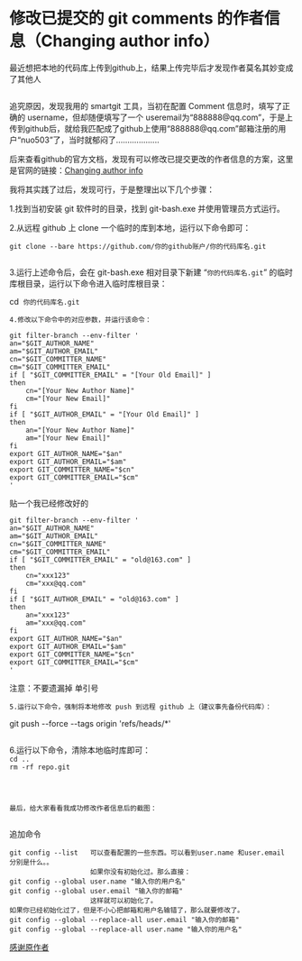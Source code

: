 <body>
<h1 class="csdn_top">修改已提交的 git comments 的作者信息（Changing author info）</h1>
<p>最近想把本地的代码库上传到github上，结果上传完毕后才发现作者莫名其妙变成了其他人</p>
<p>
    <img src="http://img.blog.csdn.net/20170717172034138?watermark/2/text/aHR0cDovL2Jsb2cuY3Nkbi5uZXQvYWRhbWxldmluZTc=/font/5a6L5L2T/fontsize/400/fill/I0JBQkFCMA==/dissolve/70/gravity/Center" alt=""></p>
<p>追究原因，发现我用的 smartgit 工具，当初在配置 Comment 信息时，填写了正确的 username，但却随便填写了一个
    useremail为“888888@qq.com”，于是上传到github后，就给我匹配成了github上使用“888888@qq.com”邮箱注册的用户“nuo503”了，当时就郁闷了...................</p>
<p>后来查看github的官方文档，发现有可以修改已提交更改的作者信息的方案，这里是官网的链接：<a target="_blank" href="https://help.github.com/articles/changing-author-info/">Changing
    author info</a></p>
<p>我将其实践了过后，发现可行，于是整理出以下几个步骤：</p>
<p>1.找到当初安装 git 软件时的目录，找到 git-bash.exe 并使用管理员方式运行。</p>
<p>2.从远程 github 上 clone 一个临时的库到本地，运行以下命令即可：</p>
<p><code>git clone --bare https://github.com/你的github账户/你的代码库名.git</code></p>
<p><code></code><img src="http://img.blog.csdn.net/20170717175541899?watermark/2/text/aHR0cDovL2Jsb2cuY3Nkbi5uZXQvYWRhbWxldmluZTc=/font/5a6L5L2T/fontsize/400/fill/I0JBQkFCMA==/dissolve/70/gravity/Center" alt=""><br>
</p>
<p>3.运行上述命令后，会在 git-bash.exe 相对目录下新建 “<code>你的代码库名.git</code>” 的临时库根目录，运行以下命令进入临时库根目录：</p>
<p>cd&nbsp; <code>你的代码库名.git</code></p>
<p><code>4.修改以下命令中的对应参数，并运行该命令：</code></p>
<p><code></code></p>
<pre><code>git filter-branch --env-filter '  
an="$GIT_AUTHOR_NAME"  
am="$GIT_AUTHOR_EMAIL"  
cn="$GIT_COMMITTER_NAME"  
cm="$GIT_COMMITTER_EMAIL"  
if [ "$GIT_COMMITTER_EMAIL" = "[Your Old Email]" ]  
then  
    cn="[Your New Author Name]"  
    cm="[Your New Email]"  
fi  
if [ "$GIT_AUTHOR_EMAIL" = "[Your Old Email]" ]  
then  
    an="[Your New Author Name]"  
    am="[Your New Email]"  
fi  
export GIT_AUTHOR_NAME="$an"  
export GIT_AUTHOR_EMAIL="$am"  
export GIT_COMMITTER_NAME="$cn"  
export GIT_COMMITTER_EMAIL="$cm"  
'  
</code></pre>

<p>贴一个我已经修改好的</p>
<pre><code>git filter-branch --env-filter '  
an="$GIT_AUTHOR_NAME"  
am="$GIT_AUTHOR_EMAIL"  
cn="$GIT_COMMITTER_NAME"  
cm="$GIT_COMMITTER_EMAIL"  
if [ "$GIT_COMMITTER_EMAIL" = "old@163.com" ]  
then  
    cn="xxx123"  
    cm="xxx@qq.com"  
fi  
if [ "$GIT_AUTHOR_EMAIL" = "old@163.com" ]  
then  
    an="xxx123"  
    am="xxx@qq.com"  
fi  
export GIT_AUTHOR_NAME="$an"  
export GIT_AUTHOR_EMAIL="$am"  
export GIT_COMMITTER_NAME="$cn"  
export GIT_COMMITTER_EMAIL="$cm"  
'  
</code></pre>

<p>注意：不要遗漏掉 单引号<br>
<img src="http://img.blog.csdn.net/20170717175521135?watermark/2/text/aHR0cDovL2Jsb2cuY3Nkbi5uZXQvYWRhbWxldmluZTc=/font/5a6L5L2T/fontsize/400/fill/I0JBQkFCMA==/dissolve/70/gravity/Center" alt=""><br></p>
<p></p>
<p><code>5.运行以下命令，强制将本地修改 push 到远程 github 上（建议事先备份代码库）：</code></p>
<p><code></code>git push --force --tags origin 'refs/heads/*'</p>
<p>
    <img src="http://img.blog.csdn.net/20170717175245525?watermark/2/text/aHR0cDovL2Jsb2cuY3Nkbi5uZXQvYWRhbWxldmluZTc=/font/5a6L5L2T/fontsize/400/fill/I0JBQkFCMA==/dissolve/70/gravity/Center" alt=""><br>
</p>
<p>6.运行以下命令，清除本地临时库即可：<br>
    <code>cd ..</code><br>
    <code>rm -rf repo.git</code></p>
<p><code><br>
</code></p>
<p><code>最后，给大家看看我成功修改作者信息后的截图：</code></p>
<p><code><img src="http://img.blog.csdn.net/20170717175745444?watermark/2/text/aHR0cDovL2Jsb2cuY3Nkbi5uZXQvYWRhbWxldmluZTc=/font/5a6L5L2T/fontsize/400/fill/I0JBQkFCMA==/dissolve/70/gravity/Center" alt=""></code><br>
</p>
<p></p><p>追加命令</p><p></p>
<pre><code>git config --list   可以查看配置的一些东西。可以看到user.name 和user.email  分别是什么。。
                    如果你没有初始化过。那么直接：
git config --global user.name "输入你的用户名"
git config --global user.email "输入你的邮箱"
                    这样就可以初始化了。
如果你已经初始化过了，但是不小心把邮箱和用户名输错了，那么就要修改了。
git config --global --replace-all user.email "输入你的邮箱" 
git config --global --replace-all user.name "输入你的用户名"
</code></pre>

<p><a href="http://blog.csdn.net/adamlevine7/article/details/75257766">感谢原作者</a></p>



<!-- This document was created with MarkdownPad, the Markdown editor for Windows (http://markdownpad.com) -->
</body>